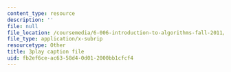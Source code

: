 ```yaml
---
content_type: resource
description: ''
file: null
file_location: /coursemedia/6-006-introduction-to-algorithms-fall-2011/fb2ef6ceac6358d40d012000bb1cfcf4_r5pXu1PAUkI.srt
file_type: application/x-subrip
resourcetype: Other
title: 3play caption file
uid: fb2ef6ce-ac63-58d4-0d01-2000bb1cfcf4
---
```

